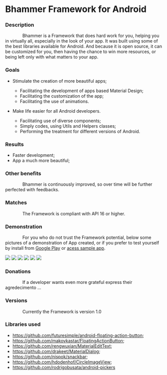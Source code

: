 # Bhammer Framework for Android

### Description
              Bhammer is a Framework that does hard work for you, helping you in virtually all, especially in the look of your app. It was built using some of the best libraries available for Android. And because it is open source, it can be customized for you, then having the chance to win more resources, or being left only with what matters to your app.

### Goals
* Stimulate the creation of more beautiful apps;
    * Facilitating the development of apps based Material Design;
    * Facilitating the customization of the app;
    * Facilitating the use of animations.

* Make life easier for all Android developers.
    * Facilitating use of diverse components;
    * Simply codes, using Utils and Helpers classes;
    * Performing the treatment for different versions of Android.


### Results
* Faster development;
* App a much more beautiful;

### Other benefits
              Bhammer is continuously improved, so over time will be further perfected with feedbacks.

### Matches
              The Framework is compliant with API 16 or higher.

### Demonstration
              For you who do not trust the Framework potential, below some pictures of a demonstration of App created, or if you prefer to test yourself by install from [Google Play](https://play.google.com/store/apps/details?id=com.busata.bhammer_sample) or [acess sample app](https://github.com/rodrigobusata/bhammer-android-sample).

![](https://lh3.googleusercontent.com/0Ckp1C8lEwwHTXWpH_Re09FWmjrkZpa2HHkv_kPpgV20QFn7KIAF1xNZLex8-uqpnFll=h310-rw)
![](https://lh3.googleusercontent.com/Ys8VVhzwT0b-nmVWht7WjrgWLzZGAS_SeHLzdKxKiHyPz6OiOlSVcIDsTlVz2-blKz8=h310-rw)
![](https://lh3.googleusercontent.com/R3oixupt72FHeVeH1O2EzHkkJ4QDJ1I5ntshtJz716oPMPl135XBzSi3HOYmf5Jx9Bw=h310-rw)
![](https://lh3.googleusercontent.com/5j_v1UK63pSIg9OVPRIpMe_-L1tD6U9AhKGELPYS9fZimdIYW_AC20ObytguUCUHPNU=h310-rw)
![](https://lh3.googleusercontent.com/vrG7yPzbWxzWYrhNWucHP8qJ-0ykT0CGP3fsBwG-HAStIJVAmmgpq9lf_gElFXQ9WV_H=h310-rw)
![](https://lh3.googleusercontent.com/uerLkKT5_5ebEMatI9g0ugWDyEM5kYvsj0E6MU8CYvMb-Kch5iS4H3oeEEQrPHIqXWA=h310-rw)

### Donations
              If a developer wants even more grateful express their agredecimento ...

### Versions
              Currently the Framework is version 1.0


### Libraries used
* https://github.com/futuresimple/android-floating-action-button;
* https://github.com/makovkastar/FloatingActionButton;
* https://github.com/rengwuxian/MaterialEditText;
* https://github.com/drakeet/MaterialDialog;
* https://github.com/nispok/snackbar;
* https://github.com/hdodenhof/CircleImageView;
* https://github.com/rodrigobusata/android-pickers
